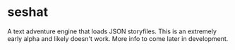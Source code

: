 # seshat
A text adventure engine that loads JSON storyfiles. This is an extremely early alpha and likely doesn't work. More info to come later in development.